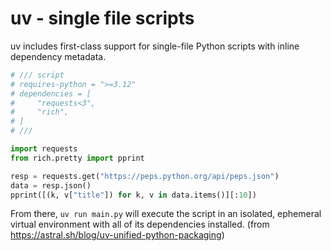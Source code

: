 # uv - single file scripts

uv includes first-class support for single-file Python scripts with inline dependency metadata.

```python
# /// script
# requires-python = ">=3.12"
# dependencies = [
#     "requests<3",
#     "rich",
# ]
# ///

import requests
from rich.pretty import pprint

resp = requests.get("https://peps.python.org/api/peps.json")
data = resp.json()
pprint([(k, v["title"]) for k, v in data.items()][:10])
```

From there, `uv run main.py` will execute the script in an isolated, ephemeral virtual environment with all of its dependencies installed.
(from https://astral.sh/blog/uv-unified-python-packaging)
